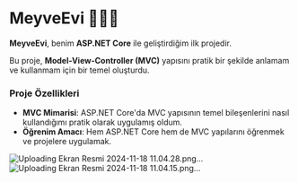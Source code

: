 # MeyveEvi 🍎🍇🍊

**MeyveEvi**, benim **ASP.NET Core** ile geliştirdiğim ilk projedir. 

Bu proje, **Model-View-Controller (MVC)** yapısını pratik bir şekilde anlamam ve kullanmam için bir temel oluşturdu.

### Proje Özellikleri
- **MVC Mimarisi**: ASP.NET Core'da MVC yapısının temel bileşenlerini nasıl kullandığımı pratik olarak uygulamış oldum.
- **Öğrenim Amacı**: Hem ASP.NET Core hem de MVC yapılarını öğrenmek ve projelere uygulamak.



![Uploading Ekran Resmi 2024-11-18 11.04.28.png…]()
![Uploading Ekran Resmi 2024-11-18 11.04.15.png…]()

